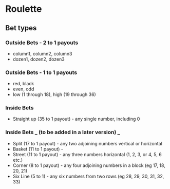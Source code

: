 # Roulette

## Bet types
### Outside Bets - 2 to 1 payouts
- column1, column2, column3
- dozen1, dozen2, dozen3
### Outside Bets - 1 to 1 payouts
- red, black
- even, odd
- low (1 through 18), high (19 through 36) 

### Inside Bets
- Straight up (35 to 1 payout) - any single number, including 0  

### Inside Bets _ (to be added in a later version) _
- Split (17 to 1 payout) - any two adjoining numbers vertical or horizontal
- Basket (11 to 1 payout) - 
- Street (11 to 1 payout) - any three numbers horizontal (1, 2, 3, or 4, 5, 6 etc.)
- Corner (8 to 1 payout) - any four adjoining numbers in a block (eg 17, 18, 20, 21)
- Six Line (5 to 1) - any six numbers from two rows (eg 28, 29, 30, 31, 32, 33)

